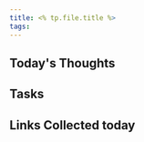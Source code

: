 ```yaml
---
title: <% tp.file.title %>
tags:
---
```


## Today's Thoughts

## Tasks

## Links Collected today

 
